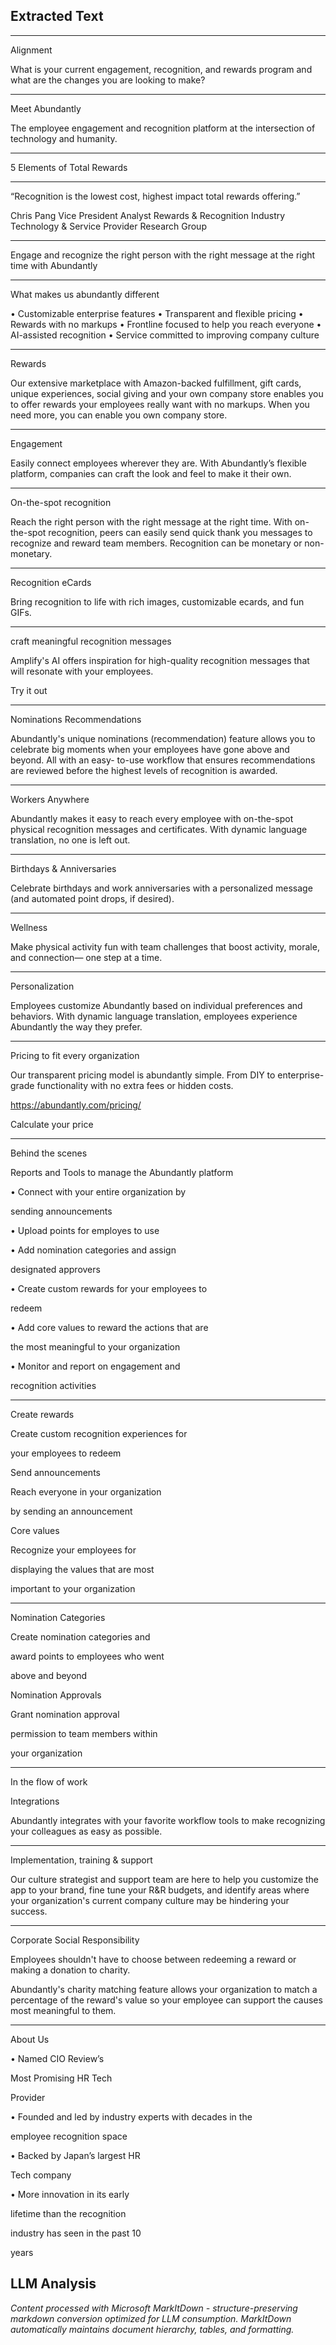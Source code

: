 ## Extracted Text


---

Alignment

What is your current
engagement, recognition, and
rewards program and what are
the changes you are looking to
make?



---

Meet
Abundantly

The employee engagement
and recognition platform at
the intersection of
technology and humanity.



---

5 Elements
of Total
Rewards



---

“Recognition is the lowest cost,
highest impact
total rewards offering.”

Chris Pang
Vice President Analyst
Rewards & Recognition Industry
Technology & Service Provider Research Group



---

Engage and
recognize the
right person with
the right message
at the right time
with Abundantly



---

What makes us
abundantly different

• Customizable enterprise features
• Transparent and flexible pricing
• Rewards with no markups
• Frontline focused to help you reach everyone
• AI-assisted recognition
• Service committed to improving company culture



---

Rewards

Our extensive marketplace with
Amazon-backed fulfillment, gift
cards, unique experiences,
social giving and your own
company store enables you to
offer rewards your employees
really want with no markups.
When you need more, you can
enable you own company
store.



---

Engagement

Easily connect employees
wherever they are. With
Abundantly’s flexible platform,
companies can craft the look
and feel to make it their own.



---

On-the-spot
recognition

Reach the right person with
the right message at the
right time. With on-the-spot
recognition, peers can
easily send quick thank you
messages to recognize and
reward team members.
Recognition can be
monetary or non-monetary.



---

Recognition
eCards

Bring recognition to life with
rich images, customizable
ecards, and fun GIFs.



---

craft meaningful recognition messages

Amplify's AI offers inspiration for
high-quality recognition
messages that will resonate
with your employees.

Try it out



---

Nominations
Recommendations

Abundantly's unique
nominations (recommendation)
feature allows you to celebrate
big moments when your
employees have gone above
and beyond. All with an easy-
to-use workflow that ensures
recommendations are reviewed
before the highest levels of
recognition is awarded.



---

Workers Anywhere

Abundantly makes it easy to
reach every employee with
on-the-spot physical
recognition messages and
certificates. With dynamic
language translation, no one
is left out.



---

Birthdays &
Anniversaries

Celebrate birthdays and work
anniversaries with a
personalized message (and
automated point drops, if
desired).



---

Wellness

Make physical activity fun with
team challenges that boost
activity, morale, and connection—
one step at a time.



---

Personalization

Employees customize
Abundantly based on individual
preferences and behaviors. With
dynamic language translation,
employees experience Abundantly
the way they prefer.



---

Pricing to fit every
organization

Our transparent pricing
model is abundantly simple.
From DIY to enterprise-grade
functionality with no extra
fees or hidden costs.

https://abundantly.com/pricing/

Calculate your price



---

Behind the scenes

Reports and Tools to manage the
Abundantly platform

• Connect with your entire organization by

sending announcements

• Upload points for employes to use

• Add nomination categories and assign

designated approvers

• Create custom rewards for your employees to

redeem

• Add core values to reward the actions that are

the most meaningful to your organization

• Monitor and report on engagement and

recognition activities



---

Create rewards

Create custom recognition experiences for

your employees to redeem

Send announcements

Reach everyone in your organization

by sending an announcement

Core values

Recognize your employees for

displaying the values that are most

important to your organization



---

Nomination Categories

Create nomination categories and

award points to employees who went

above and beyond

Nomination Approvals

Grant nomination approval

permission to team members within

your organization



---

In the flow of work

Integrations

Abundantly integrates with your
favorite workflow tools to make
recognizing your colleagues as
easy as possible.



---

Implementation,
training & support

Our culture strategist and support
team are here to help you
customize the app to your brand,
fine tune your R&R budgets,  and
identify areas where your
organization's current company
culture may be hindering your
success.



---

Corporate Social
Responsibility

Employees shouldn't have to choose
between redeeming a reward or
making a donation to charity.

Abundantly's charity matching
feature allows your organization to
match a percentage of the reward's
value so your employee can support
the causes most meaningful to
them.



---

About Us

• Named CIO Review’s

Most Promising HR Tech

Provider

• Founded and led by industry
experts with decades in the

employee recognition space

• Backed by Japan’s largest HR

Tech company

• More innovation in its early

lifetime than the recognition

industry has seen in the past 10

years



## LLM Analysis
*Content processed with Microsoft MarkItDown - structure-preserving markdown conversion optimized for LLM consumption. MarkItDown automatically maintains document hierarchy, tables, and formatting.*
